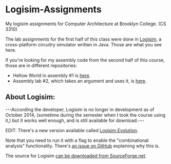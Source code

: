 Logisim-Assignments
===================

My logisim assignments for Computer Architecture at Brooklyn College. (CS 3310) 

The lab assignments for the first half of this class were done in [Logisim](http://www.cburch.com/logisim/), a cross-platform circuitry simulator written in Java. Those are what you see here.

If you're looking for my assembly code from the second half of this course, those are in different repositories: 

- Hellow World in assembly #1 is [here](https://github.com/MosheBerman/Asm).
- Assembly lab #2, which takes an argument and uses it, is [here](https://github.com/MosheBerman/assembly-params).


About Logisim:
---

---According the developer, Logisim is no longer in development as of October 2014, (sometime during the semester when I took the course using it,) but it works well enough, and is still available for download.--- 

EDIT: There's a new version available called [Logisim Evolution](https://github.com/reds-heig/logisim-evolution). 

Note that you need to run it with a flag to enable the "combinational analysis" functionality. There's [an issue on GitHub](https://github.com/reds-heig/logisim-evolution/issues/5) explaining why this is.

The source for Logisim [can be downloaded from SourceForge.net](http://sourceforge.net/projects/circuit/).


